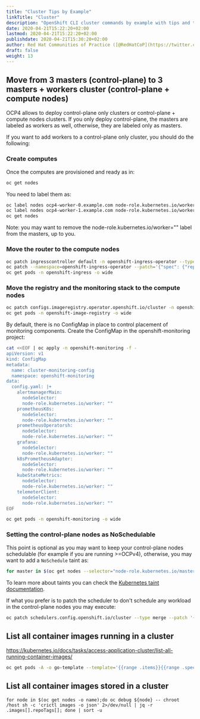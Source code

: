 ```yaml
---
title: "Cluster Tips by Example"
linkTitle: "Cluster"
description: "OpenShift CLI cluster commands by example with tips and tricks from the experts"
date: 2020-04-21T15:22:20+02:00
lastmod: 2020-04-21T15:22:20+02:00
publishdate: 2020-04-21T15:30:20+02:00
author: Red Hat Communities of Practice ([@RedHatCoP](https://twitter.com/RedHatCoP)), OpenShift.Tips ([Team](https://openshift.tips/about/))
draft: false
weight: 13
---
```


## Move from 3 masters (control-plane) to 3 masters + workers cluster (control-plane + compute nodes)

OCP4 allows to deploy control-plane only clusters or control-plane + compute nodes clusters. If you only deploy control-plane, the masters are labeled as workers as well, otherwise, they are labeled only as masters.

If you want to add workers to a control-plane only cluster, you should do the following:

### Create computes

Once the computes are provisioned and ready as in:

```sh
oc get nodes
```

You need to label them as:

```sh
oc label nodes ocp4-worker-0.example.com node-role.kubernetes.io/worker=""
oc label nodes ocp4-worker-1.example.com node-role.kubernetes.io/worker=""
oc get nodes
```

Note: you may want to remove the node-role.kubernetes.io/worker="" label from the masters, up to you.

### Move the router to the compute nodes

```sh
oc patch ingresscontroller default -n openshift-ingress-operator --type=merge --patch='{"spec":{"nodePlacement":{"nodeSelector": {"matchLabels":{"node-role.kubernetes.io/worker":""}}}}}'
oc patch --namespace=openshift-ingress-operator --patch='{"spec": {"replicas": 2}}' --type=merge ingresscontroller/default
oc get pods -n openshift-ingress -o wide
```

### Move the registry and the monitoring stack to the compute nodes

```sh
oc patch configs.imageregistry.operator.openshift.io/cluster -n openshift-image-registry --type=merge --patch '{"spec":{"nodeSelector":{"node-role.kubernetes.io/worker":""}}}'
oc get pods -n openshift-image-registry -o wide
```

By default, there is no ConfigMap in place to control placement of monitoring components. Create the ConfigMap in the openshift-monitoring project:

```sh
cat <<EOF | oc apply -n openshift-monitoring -f -
apiVersion: v1
kind: ConfigMap
metadata:
  name: cluster-monitoring-config
  namespace: openshift-monitoring
data:
  config.yaml: |+
    alertmanagerMain:
      nodeSelector:
      node-role.kubernetes.io/worker: ""
    prometheusK8s:
      nodeSelector:
      node-role.kubernetes.io/worker: ""
    prometheusOperatorsh:
      nodeSelector:
      node-role.kubernetes.io/worker: ""
    grafana:
      nodeSelector:
      node-role.kubernetes.io/worker: ""
    k8sPrometheusAdapter:
      nodeSelector:
      node-role.kubernetes.io/worker: ""
    kubeStateMetrics:
      nodeSelector:
      node-role.kubernetes.io/worker: ""
    telemeterClient:
      nodeSelector:
      node-role.kubernetes.io/worker: ""
EOF

oc get pods -n openshift-monitoring -o wide
```

### Setting the control-plane nodes as NoSchedulable

This point is optional as you may want to keep your control-plane nodes schedulable (for example if you are running >=OCPv4), otherwise, you may want to add a `NoSchedule` taint as:

```sh
for master in $(oc get nodes --selector="node-role.kubernetes.io/master" -o name); do oc adm taint ${master} node-role.kubernetes.io/master:NoSchedule; done
```

To learn more about taints you can check the [Kubernetes taint documentation](https://kubernetes.io/docs/concepts/configuration/taint-and-toleration).

If what you prefer is to patch the scheduler to don't schedule any workload in the control-plane nodes you may execute:

```sh
oc patch schedulers.config.openshift.io/cluster --type merge --patch '{"spec":{"mastersSchedulable": false}}'
```

## List all container images running in a cluster

<https://kubernetes.io/docs/tasks/access-application-cluster/list-all-running-container-images/>

```sh
oc get pods -A -o go-template --template='{{range .items}}{{range .spec.containers}}{{printf "%s\n" .image -}} {{end}}{{end}}' | sort -u | uniq
```

## List all container images stored in a cluster

```Sh
for node in $(oc get nodes -o name);do oc debug ${node} -- chroot /host sh -c 'crictl images -o json' 2>/dev/null | jq -r .images[].repoTags[]; done | sort -u
```
